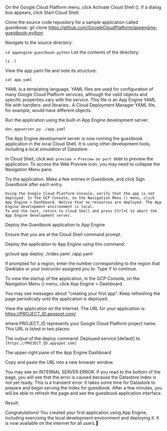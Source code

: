 On the Google Cloud Platform menu, click Activate Cloud Shell (). If a dialog box appears, click Start Cloud Shell.

Clone the source code repository for a sample application called guestbook:
git clone https://github.com/GoogleCloudPlatform/appengine-guestbook-python

Navigate to the source directory:

`cd appengine-guestbook-python`
List the contents of the directory:

`ls -l`

View the app.yaml file and note its structure:

`cat app.yaml`

YAML is a templating language. YAML files are used for configuration of many Google Cloud Platform services, although the valid objects and specific properties vary with the service. This file is an App Engine YAML file with handlers: and libraries:. A Cloud Deployment Manager YAML file, for example, would have different objects.

Run the application using the built-in App Engine development server.

`dev_appserver.py ./app.yaml`

The App Engine development server is now running the guestbook application in the local Cloud Shell. It is using other development tools, including a local simulation of Datastore.

In Cloud Shell, click `Web preview > Preview on port 8080` to preview the application.
To access the Web Preview icon, you may need to collapse the Navigation Menu pane.




Try the application. Make a few entries in Guestbook, and click Sign Guestbook after each entry.
```
Using the Google Cloud Platform Console, verify that the app is not deployed. In the GCP Console, on the Navigation Menu () menu, click App Engine > Dashboard. Notice that no resources are deployed. The App Engine development environment is local.
To end the test, return to Cloud Shell and press Ctrl+C to abort the App Engine development server.
```
Deploy the Guestbook application to App Engine

Ensure that you are at the Cloud Shell command prompt.

Deploy the application to App Engine using this command:

gcloud app deploy ./index.yaml ./app.yaml

If prompted for a region, enter the number corresponding to the region that Qwiklabs or your instructor assigned you to. Type Y to continue.

To view the startup of the application, in the GCP Console, on the Navigation Menu () menu, click App Engine > Dashboard.

You may see messages about "creating your first app". Keep refreshing the page periodically until the application is deployed.

View the application on the Internet. The URL for your application is:
https://PROJECT_ID.appspot.com/

where PROJECT_ID represents your Google Cloud Platform project name. This URL is listed in two places:

The output of the deploy command: Deployed service [default] to `[https://PROJECT_ID.appspot.com]`

The upper-right pane of the App Engine Dashboard

Copy and paste the URL into a new browser window.

You may see an INTERNAL SERVER ERROR. If you read to the bottom of the page, you will see that the error is caused because the Datastore Index is not yet ready. This is a transient error. It takes some time for Datastore to prepare and begin serving the Index for guestbook. After a few minutes, you will be able to refresh the page and see the guestbook application interface.

Result:



Congratulations! You created your first application using App Engine, including exercising the local development environment and deploying it. It is now available on the internet for all users.
